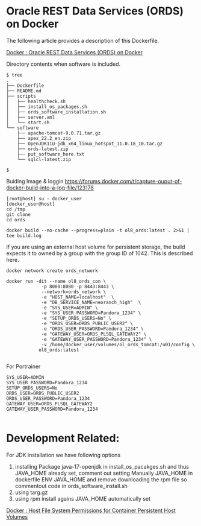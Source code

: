 # Oracle REST Data Services (ORDS) on Docker

The following article provides a description of this Dockerfile.

[Docker : Oracle REST Data Services (ORDS) on Docker](https://oracle-base.com/articles/linux/docker-oracle-rest-data-services-ords-on-docker)

Directory contents when software is included.

```
$ tree
.
├── Dockerfile
├── README.md
├── scripts
│   ├── healthcheck.sh
│   ├── install_os_packages.sh
│   ├── ords_software_installation.sh
│   ├── server.xml
│   └── start.sh
└── software
    ├── apache-tomcat-9.0.71.tar.gz
    ├── apex_22.2_en.zip
    ├── OpenJDK11U-jdk_x64_linux_hotspot_11.0.18_10.tar.gz
    ├── ords-latest.zip
    ├── put_software_here.txt
    └── sqlcl-latest.zip

$
```


Buiding Image & loggin
https://forums.docker.com/t/capture-ouput-of-docker-build-into-a-log-file/123178 

```
[root@host] su - docker_user
[docker_user@host]
cd /tmp
git clone 
cd ords

docker build --no-cache --progress=plain -t ol8_ords:latest . 2>&1 | tee build.log

```



If you are using an external host volume for persistent storage, the build expects it to owned by a group with the group ID of 1042. This is described here.

```
docker network create ords_network
```




```
docker run -dit --name ol8_ords_con \
             -p 8080:8080 -p 8443:8443 \
             --network=ords_network \
             -e "HOST_NAME=localhost"  \
             -e "DB_SERVICE_NAME=neoranch_high"  \
             -e "SYS_USER=ADMIN" \
             -e "SYS_USER_PASSWORD=Pandora_1234" \
             -e "SETUP_ORDS_USERS=No" \
             -e "ORDS_USER=ORDS_PUBLIC_USER2" \
             -e "ORDS_USER_PASSWORD=Pandora_1234" \
             -e "GATEWAY_USER=ORDS_PLSQL_GATEWAY2" \
             -e "GATEWAY_USER_PASSWORD=Pandora_1234" \
             -v /home/docker_user/volumes/ol_ords_tomcat:/u01/config \
            ol8_ords:latest


```

For Portrainer

```
SYS_USER=ADMIN
SYS_USER_PASSWORD=Pandora_1234
SETUP_ORDS_USERS=No
ORDS_USER=ORDS_PUBLIC_USER2
ORDS_USER_PASSWORD=Pandora_1234
GATEWAY_USER=ORDS_PLSQL_GATEWAY2
GATEWAY_USER_PASSWORD=Pandora_1234


```

# Development Related:

For JDK installation we have following options
1) installing Package java-17-openjdk in install_os_pacakges.sh 
  and thus JAVA_HOME already set, comment out setting Manually JAVA_HOME in dockerfile ENV JAVA_HOME
  and remove downloading the rpm file
  so commentout code in ords_software_install.sh
2) using targ.gz
3) using rpm install agains JAVA_HOME automatically set

[Docker : Host File System Permissions for Container Persistent Host Volumes](https://oracle-base.com/articles/linux/docker-host-file-system-permissions-for-container-persistent-host-volumes)
